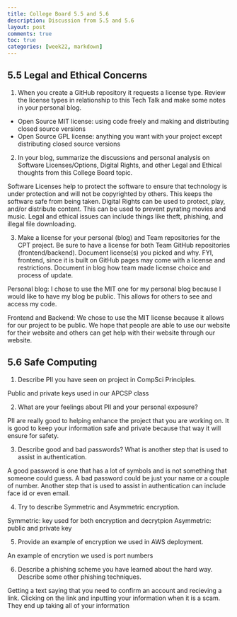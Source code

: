 ```yaml
---
title: College Board 5.5 and 5.6
description: Discussion from 5.5 and 5.6
layout: post
comments: true
toc: true
categories: [week22, markdown]
---
```


## 5.5 Legal and Ethical Concerns

1. When you create a GitHub repository it requests a license type. Review the license types in relationship to this Tech Talk and make some notes in your personal blog.

- Open Source MIT license: using code freely and making and distributing closed source versions
- Open Source GPL license: anything you want with your project except distributing closed source versions

2. In your blog, summarize the discussions and personal analysis on Software Licenses/Options, Digital Rights, and other Legal and Ethical thoughts from this College Board topic.

Software Licenses help to protect the software to ensure that technology is under protection and will not be copyrighted by others. This keeps the software safe from being taken. Digital Rights can be used to protect, play, and/or distribute content. This can be used to prevent pyrating movies and music. Legal and ethical issues can include things like theft, phishing, and illegal file downloading.

3. Make a license for your personal (blog) and Team repositories for the CPT project. Be sure to have a license for both Team GitHub repositories (frontend/backend). Document license(s) you picked and why. FYI, frontend, since it is built on GitHub pages may come with a license and restrictions. Document in blog how team made license choice and process of update.

Personal blog: I chose to use the MIT one for my personal blog because I would like to have my blog be public. This allows for others to see and access my code.

Frontend and Backend: We chose to use the MIT license because it allows for our project to be public. We hope that people are able to use our website for their website and others can get help with their website through our website.

## 5.6 Safe Computing

1. Describe PII you have seen on project in CompSci Principles.

Public and private keys used in our APCSP class

2. What are your feelings about PII and your personal exposure?

PII are really good to helping enhance the project that you are working on. It is good to keep your information safe and private because that way it will ensure for safety.

3. Describe good and bad passwords? What is another step that is used to assist in authentication.

A good password is one that has a lot of symbols and is not something that someone could guess. A bad password could be just your name or a couple of number. Another step that is used to assist in authentication can include face id or even email.

4. Try to describe Symmetric and Asymmetric encryption.

Symmetric: key used for both encryption and decrytpion
Asymmetric: public and private key

5. Provide an example of encryption we used in AWS deployment.

An example of encrytion we used is port numbers

6. Describe a phishing scheme you have learned about the hard way. Describe some other phishing techniques.

Getting a text saying that you need to confirm an account and recieving a link. Clicking on the link and inputting your information when it is a scam. They end up taking all of your information
